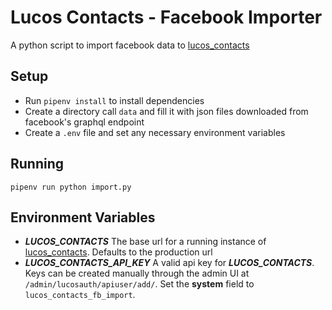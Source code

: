 # Lucos Contacts - Facebook Importer

A python script to import facebook data to [lucos_contacts](https://github.com/lucas42/lucos_contacts)



## Setup

* Run `pipenv install` to install dependencies
* Create a directory call `data` and fill it with json files downloaded from facebook's graphql endpoint
* Create a `.env` file and set any necessary environment variables

## Running
`pipenv run python import.py`

## Environment Variables

* _**LUCOS_CONTACTS**_ The base url for a running instance of [lucos_contacts](https://github.com/lucas42/lucos_contacts).  Defaults to the production url
* _**LUCOS_CONTACTS_API_KEY**_ A valid api key for _**LUCOS_CONTACTS**_.  Keys can be created manually through the admin UI at `/admin/lucosauth/apiuser/add/`.  Set the **system** field to `lucos_contacts_fb_import`.